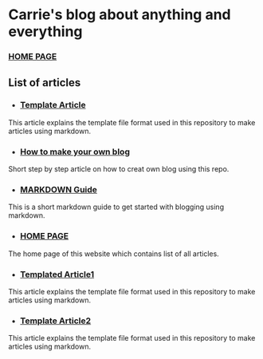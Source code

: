 # Carrie's blog about anything and everything

### [HOME PAGE](./README.md) 

## List of articles

- ### [Template Article](./TEMPLATE.md)
This article explains the template file format used in this repository to make
articles using markdown.

- ### [How to make your own blog](./FORK.md)
Short step by step article on how to creat own blog using this repo.

- ### [MARKDOWN Guide](./MARKDOWN.md)
This is a short markdown guide to get started with blogging using markdown.


- ### [HOME PAGE](./README.md)
The home page of this website which contains list of all articles.


- ### [Templated Article1](./TEMPLATE.md)
This article explains the template file format used in this repository to make
articles using markdown.


- ### [Template Article2](./TEMPLATE.md)
This article explains the template file format used in this repository to make
articles using markdown.
